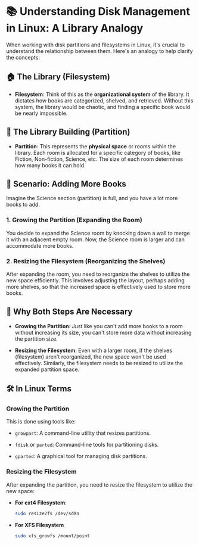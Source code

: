 # 📚 Understanding Disk Management in Linux: A Library Analogy

When working with disk partitions and filesystems in Linux, it's crucial to understand the relationship between them. Here's an analogy to help clarify the concepts:

## 🏠 The Library (Filesystem)

- **Filesystem**: Think of this as the **organizational system** of the library. It dictates how books are categorized, shelved, and retrieved. Without this system, the library would be chaotic, and finding a specific book would be nearly impossible.

## 🧱 The Library Building (Partition)

- **Partition**: This represents the **physical space** or rooms within the library. Each room is allocated for a specific category of books, like Fiction, Non-fiction, Science, etc. The size of each room determines how many books it can hold.

## 🔄 Scenario: Adding More Books

Imagine the Science section (partition) is full, and you have a lot more books to add.

### 1. Growing the Partition (Expanding the Room)

You decide to expand the Science room by knocking down a wall to merge it with an adjacent empty room. Now, the Science room is larger and can accommodate more books.

### 2. Resizing the Filesystem (Reorganizing the Shelves)

After expanding the room, you need to reorganize the shelves to utilize the new space efficiently. This involves adjusting the layout, perhaps adding more shelves, so that the increased space is effectively used to store more books.

## 🧠 Why Both Steps Are Necessary

- **Growing the Partition**: Just like you can't add more books to a room without increasing its size, you can't store more data without increasing the partition size.

- **Resizing the Filesystem**: Even with a larger room, if the shelves (filesystem) aren't reorganized, the new space won't be used effectively. Similarly, the filesystem needs to be resized to utilize the expanded partition space.

## 🛠️ In Linux Terms

### Growing the Partition

This is done using tools like:

- `growpart`: A command-line utility that resizes partitions.

- `fdisk` or `parted`: Command-line tools for partitioning disks.

- `gparted`: A graphical tool for managing disk partitions.

### Resizing the Filesystem

After expanding the partition, you need to resize the filesystem to utilize the new space:

- **For ext4 Filesystem**:

  ```bash
  sudo resize2fs /dev/sdXn
  ```
- **For XFS Filesystem**

  ```bash
  sudo xfs_growfs /mount/point
  ```
